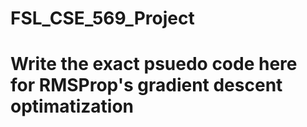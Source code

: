 # FSL_CSE_569_Project


# Write the exact psuedo code here for RMSProp's gradient descent optimatization
		
